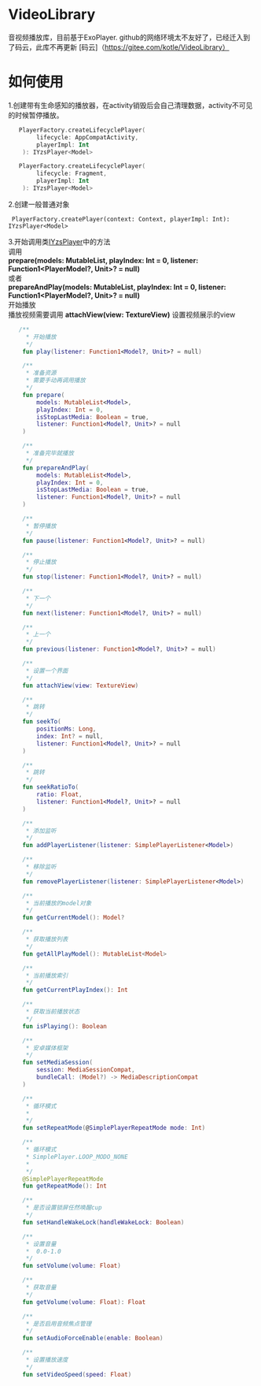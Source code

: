 # VideoLibrary
音视频播放库，目前基于ExoPlayer.
github的网络环境太不友好了，已经迁入到了码云，此库不再更新
[码云]（https://gitee.com/kotle/VideoLibrary）

# 如何使用
1.创建带有生命感知的播放器，在activity销毁后会自己清理数据，activity不可见的时候暂停播放。
```kotlin
   PlayerFactory.createLifecyclePlayer(
        lifecycle: AppCompatActivity,
        playerImpl: Int
    ): IYzsPlayer<Model> 

   PlayerFactory.createLifecyclePlayer(
        lifecycle: Fragment,
        playerImpl: Int
    ): IYzsPlayer<Model> 
```
2.创建一般普通对象
```
 PlayerFactory.createPlayer(context: Context, playerImpl: Int): IYzsPlayer<Model>
```

3.开始调用类[IYzsPlayer](https://github.com/kotle/VideoLibrary/blob/master/playerlibrary/src/main/java/com/yizisu/playerlibrary/IYzsPlayer.kt)中的方法<br/>
调用<br/>
**prepare(models: MutableList<PlayerModel>, playIndex: Int = 0, listener: Function1<PlayerModel?, Unit>? = null)**<br/>
或者<br/>
**prepareAndPlay(models: MutableList<PlayerModel>, playIndex: Int = 0, listener: Function1<PlayerModel?, Unit>? = null)**<br/>
开始播放<br/>
播放视频需要调用 **attachView(view: TextureView)** 设置视频展示的view
```kotlin
   /**
     * 开始播放
     */
    fun play(listener: Function1<Model?, Unit>? = null)

    /**
     * 准备资源
     * 需要手动再调用播放
     */
    fun prepare(
        models: MutableList<Model>,
        playIndex: Int = 0,
        isStopLastMedia: Boolean = true,
        listener: Function1<Model?, Unit>? = null
    )

    /**
     * 准备完毕就播放
     */
    fun prepareAndPlay(
        models: MutableList<Model>,
        playIndex: Int = 0,
        isStopLastMedia: Boolean = true,
        listener: Function1<Model?, Unit>? = null
    )

    /**
     * 暂停播放
     */
    fun pause(listener: Function1<Model?, Unit>? = null)

    /**
     * 停止播放
     */
    fun stop(listener: Function1<Model?, Unit>? = null)

    /**
     * 下一个
     */
    fun next(listener: Function1<Model?, Unit>? = null)

    /**
     * 上一个
     */
    fun previous(listener: Function1<Model?, Unit>? = null)

    /**
     * 设置一个界面
     */
    fun attachView(view: TextureView)

    /**
     * 跳转
     */
    fun seekTo(
        positionMs: Long,
        index: Int? = null,
        listener: Function1<Model?, Unit>? = null
    )

    /**
     * 跳转
     */
    fun seekRatioTo(
        ratio: Float,
        listener: Function1<Model?, Unit>? = null
    )

    /**
     * 添加监听
     */
    fun addPlayerListener(listener: SimplePlayerListener<Model>)

    /**
     * 移除监听
     */
    fun removePlayerListener(listener: SimplePlayerListener<Model>)

    /**
     * 当前播放的model对象
     */
    fun getCurrentModel(): Model?

    /**
     * 获取播放列表
     */
    fun getAllPlayModel(): MutableList<Model>

    /**
     * 当前播放索引
     */
    fun getCurrentPlayIndex(): Int

    /**
     * 获取当前播放状态
     */
    fun isPlaying(): Boolean

    /**
     * 安卓媒体框架
     */
    fun setMediaSession(
        session: MediaSessionCompat,
        bundleCall: (Model?) -> MediaDescriptionCompat
    )

    /**
     * 循环模式
     *
     */
    fun setRepeatMode(@SimplePlayerRepeatMode mode: Int)

    /**
     * 循环模式
     * SimplePlayer.LOOP_MODO_NONE
     *
     */
    @SimplePlayerRepeatMode
    fun getRepeatMode(): Int

    /**
     * 是否设置锁屏任然唤醒cup
     */
    fun setHandleWakeLock(handleWakeLock: Boolean)

    /**
     * 设置音量
     *  0.0-1.0
     */
    fun setVolume(volume: Float)

    /**
     * 获取音量
     */
    fun getVolume(volume: Float): Float

    /**
     * 是否启用音频焦点管理
     */
    fun setAudioForceEnable(enable: Boolean)

    /**
     * 设置播放速度
     */
    fun setVideoSpeed(speed: Float)
```
